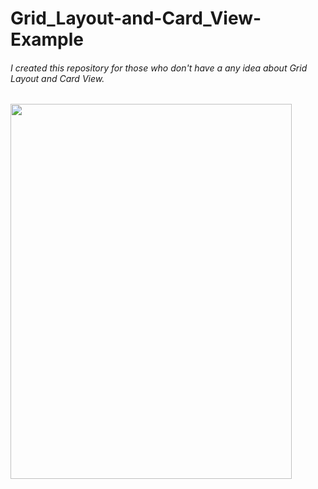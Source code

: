 # Grid_Layout-and-Card_View-Example

###### I created this repository for those who don't have a any idea about Grid Layout and Card View.

<img src="https://user-images.githubusercontent.com/29063580/43071588-ef9d4740-8e90-11e8-8841-80d21f6da127.png" width="450" height="600">
